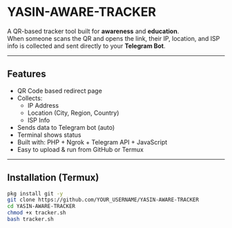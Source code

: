 # YASIN-AWARE-TRACKER

A QR-based tracker tool built for **awareness** and **education**.  
When someone scans the QR and opens the link, their IP, location, and ISP info is collected and sent directly to your **Telegram Bot**.

---

## Features

- QR Code based redirect page
- Collects:
  - IP Address
  - Location (City, Region, Country)
  - ISP Info
- Sends data to Telegram bot (auto)
- Terminal shows status
- Built with: PHP + Ngrok + Telegram API + JavaScript
- Easy to upload & run from GitHub or Termux

---

## Installation (Termux)

```bash
pkg install git -y
git clone https://github.com/YOUR_USERNAME/YASIN-AWARE-TRACKER
cd YASIN-AWARE-TRACKER
chmod +x tracker.sh
bash tracker.sh
